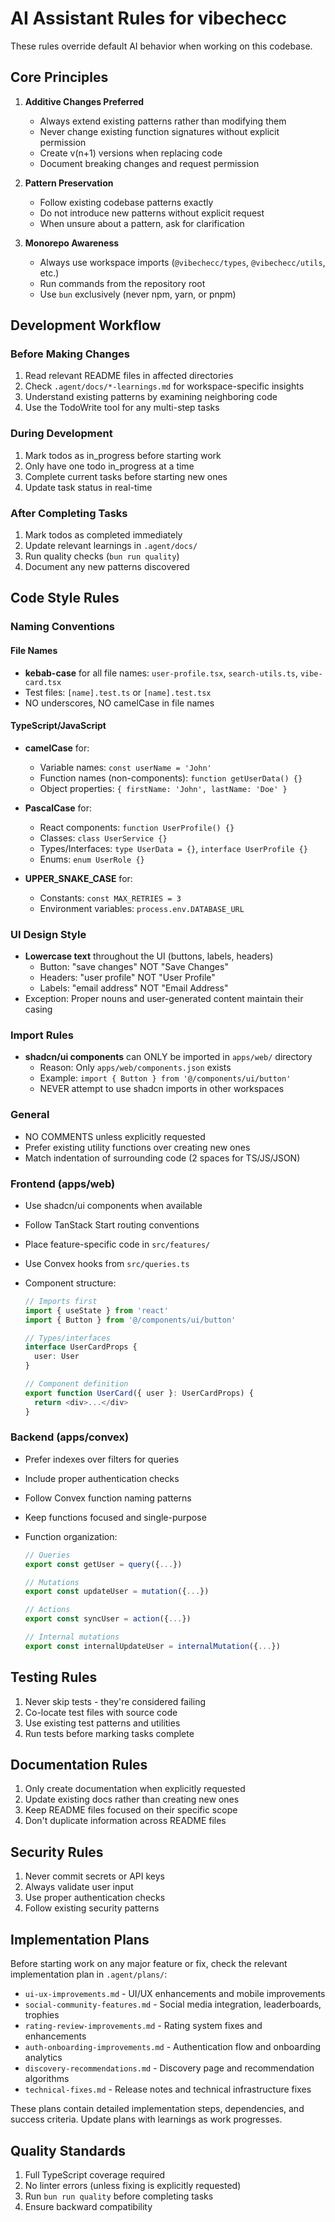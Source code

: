 # AI Assistant Rules for vibechecc

These rules override default AI behavior when working on this codebase.

## Core Principles

1. **Additive Changes Preferred**
   - Always extend existing patterns rather than modifying them
   - Never change existing function signatures without explicit permission
   - Create v(n+1) versions when replacing code
   - Document breaking changes and request permission

2. **Pattern Preservation**
   - Follow existing codebase patterns exactly
   - Do not introduce new patterns without explicit request
   - When unsure about a pattern, ask for clarification

3. **Monorepo Awareness**
   - Always use workspace imports (`@vibechecc/types`, `@vibechecc/utils`, etc.)
   - Run commands from the repository root
   - Use `bun` exclusively (never npm, yarn, or pnpm)

## Development Workflow

### Before Making Changes

1. Read relevant README files in affected directories
2. Check `.agent/docs/*-learnings.md` for workspace-specific insights
3. Understand existing patterns by examining neighboring code
4. Use the TodoWrite tool for any multi-step tasks

### During Development

1. Mark todos as in_progress before starting work
2. Only have one todo in_progress at a time
3. Complete current tasks before starting new ones
4. Update task status in real-time

### After Completing Tasks

1. Mark todos as completed immediately
2. Update relevant learnings in `.agent/docs/`
3. Run quality checks (`bun run quality`)
4. Document any new patterns discovered

## Code Style Rules

### Naming Conventions

#### File Names

- **kebab-case** for all file names: `user-profile.tsx`, `search-utils.ts`, `vibe-card.tsx`
- Test files: `[name].test.ts` or `[name].test.tsx`
- NO underscores, NO camelCase in file names

#### TypeScript/JavaScript

- **camelCase** for:
  - Variable names: `const userName = 'John'`
  - Function names (non-components): `function getUserData() {}`
  - Object properties: `{ firstName: 'John', lastName: 'Doe' }`
- **PascalCase** for:
  - React components: `function UserProfile() {}`
  - Classes: `class UserService {}`
  - Types/Interfaces: `type UserData = {}`, `interface UserProfile {}`
  - Enums: `enum UserRole {}`

- **UPPER_SNAKE_CASE** for:
  - Constants: `const MAX_RETRIES = 3`
  - Environment variables: `process.env.DATABASE_URL`

### UI Design Style

- **Lowercase text** throughout the UI (buttons, labels, headers)
  - Button: "save changes" NOT "Save Changes"
  - Headers: "user profile" NOT "User Profile"
  - Labels: "email address" NOT "Email Address"
- Exception: Proper nouns and user-generated content maintain their casing

### Import Rules

- **shadcn/ui components** can ONLY be imported in `apps/web/` directory
  - Reason: Only `apps/web/components.json` exists
  - Example: `import { Button } from '@/components/ui/button'`
  - NEVER attempt to use shadcn imports in other workspaces

### General

- NO COMMENTS unless explicitly requested
- Prefer existing utility functions over creating new ones
- Match indentation of surrounding code (2 spaces for TS/JS/JSON)

### Frontend (apps/web)

- Use shadcn/ui components when available
- Follow TanStack Start routing conventions
- Place feature-specific code in `src/features/`
- Use Convex hooks from `src/queries.ts`
- Component structure:

  ```typescript
  // Imports first
  import { useState } from 'react'
  import { Button } from '@/components/ui/button'

  // Types/interfaces
  interface UserCardProps {
    user: User
  }

  // Component definition
  export function UserCard({ user }: UserCardProps) {
    return <div>...</div>
  }
  ```

### Backend (apps/convex)

- Prefer indexes over filters for queries
- Include proper authentication checks
- Follow Convex function naming patterns
- Keep functions focused and single-purpose
- Function organization:

  ```typescript
  // Queries
  export const getUser = query({...})

  // Mutations
  export const updateUser = mutation({...})

  // Actions
  export const syncUser = action({...})

  // Internal mutations
  export const internalUpdateUser = internalMutation({...})
  ```

## Testing Rules

1. Never skip tests - they're considered failing
2. Co-locate test files with source code
3. Use existing test patterns and utilities
4. Run tests before marking tasks complete

## Documentation Rules

1. Only create documentation when explicitly requested
2. Update existing docs rather than creating new ones
3. Keep README files focused on their specific scope
4. Don't duplicate information across README files

## Security Rules

1. Never commit secrets or API keys
2. Always validate user input
3. Use proper authentication checks
4. Follow existing security patterns

## Implementation Plans

Before starting work on any major feature or fix, check the relevant implementation plan in `.agent/plans/`:

- `ui-ux-improvements.md` - UI/UX enhancements and mobile improvements
- `social-community-features.md` - Social media integration, leaderboards, trophies
- `rating-review-improvements.md` - Rating system fixes and enhancements
- `auth-onboarding-improvements.md` - Authentication flow and onboarding analytics
- `discovery-recommendations.md` - Discovery page and recommendation algorithms
- `technical-fixes.md` - Release notes and technical infrastructure fixes

These plans contain detailed implementation steps, dependencies, and success criteria.
Update plans with learnings as work progresses.

## Quality Standards

1. Full TypeScript coverage required
2. No linter errors (unless fixing is explicitly requested)
3. Run `bun run quality` before completing tasks
4. Ensure backward compatibility

